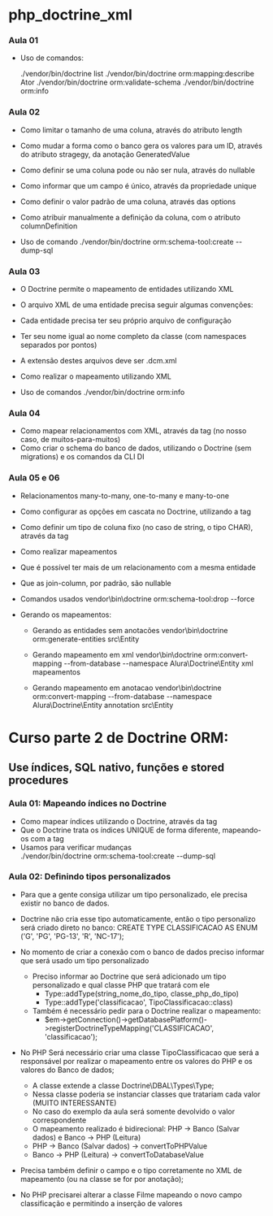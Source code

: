 # php_doctrine_xml

### Aula 01

+ Uso de comandos:

  ./vendor/bin/doctrine list
  ./vendor/bin/doctrine orm:mapping:describe Ator
  ./vendor/bin/doctrine orm:validate-schema
  ./vendor/bin/doctrine orm:info
  
### Aula 02

+ Como limitar o tamanho de uma coluna, através do atributo length
+ Como mudar a forma como o banco gera os valores para um ID, através do atributo stragegy, da anotação GeneratedValue
+ Como definir se uma coluna pode ou não ser nula, através do nullable
+ Como informar que um campo é único, através da propriedade unique
+ Como definir o valor padrão de uma coluna, através das options
+ Como atribuir manualmente a definição da coluna, com o atributo columnDefinition

+ Uso de comando
  ./vendor/bin/doctrine orm:schema-tool:create --dump-sql

### Aula 03

+ O Doctrine permite o mapeamento de entidades utilizando XML
+ O arquivo XML de uma entidade precisa seguir algumas convenções:
+ Cada entidade precisa ter seu próprio arquivo de configuração
+ Ter seu nome igual ao nome completo da classe (com namespaces separados por pontos)
+ A extensão destes arquivos deve ser .dcm.xml
+ Como realizar o mapeamento utilizando XML

+ Uso de comandos
 ./vendor/bin/doctrine orm:info
 
### Aula 04

+ Como mapear relacionamentos com XML, através da tag <many-to-many> (no nosso caso, de muitos-para-muitos)
+ Como criar o schema do banco de dados, utilizando o Doctrine (sem migrations) e os comandos da CLI
 DI
 
### Aula 05 e 06

+ Relacionamentos many-to-many, one-to-many e many-to-one
+ Como configurar as opções em cascata no Doctrine, utilizando a tag <cascade>
+ Como definir um tipo de coluna fixo (no caso de string, o tipo CHAR), através da tag <options>
+ Como realizar mapeamentos <many-to-one>
+ Que é possível ter mais de um relacionamento com a mesma entidade
+ Que as join-column, por padrão, são nullable

+ Comandos usados
    vendor\bin\doctrine orm:schema-tool:drop --force
    
+ Gerando os mapeamentos:
    + Gerando as entidades sem anotacões 
    vendor\bin\doctrine orm:generate-entities src\Entity
    
    + Gerando mapeamento em xml
    vendor\bin\doctrine orm:convert-mapping --from-database --namespace Alura\Doctrine\Entity xml mapeamentos
    
    + Gerando mapeamento em anotacao
    vendor\bin\doctrine orm:convert-mapping --from-database --namespace Alura\Doctrine\Entity annotation src\Entity 
    
# Curso parte 2 de Doctrine ORM: 
## Use índices, SQL nativo, funções e stored procedures

### Aula 01: Mapeando índices no Doctrine

* Como mapear índices utilizando o Doctrine, através da tag <indexes>
* Que o Doctrine trata os índices UNIQUE de forma diferente, mapeando-os com a tag <unique-constraints>
* Usamos para verificar mudanças   
    ./vendor/bin/doctrine orm:schema-tool:create --dump-sql
    
### Aula 02: Definindo tipos personalizados

+ Para que a gente consiga utilizar um tipo personalizado, ele precisa existir no banco de dados.
+ Doctrine não cria esse tipo automaticamente, então o tipo personalizo será criado direto no banco:
    CREATE TYPE CLASSIFICACAO AS ENUM ('G', 'PG', 'PG-13', 'R', 'NC-17');
    
+ No momento de criar a conexão com o banco de dados preciso informar que será usado um tipo personalizado
    + Preciso informar ao Doctrine que será adicionado um tipo personalizado e qual classe PHP que tratará com ele
        + Type::addType(string_nome_do_tipo, classe_php_do_tipo)
        + Type::addType('classificacao', TipoClassificacao::class)
    + Também é necessário pedir para o Doctrine realizar o mapeamento:
        + $em->getConnection()->getDatabasePlatform()->registerDoctrineTypeMapping('CLASSIFICACAO', 'classificacao');
        
+ No PHP Será necessário criar uma classe TipoClassificacao que será a responsável por realizar o mapeamento
    entre os valores do PHP e os valores do Banco de dados;
    + A classe extende a classe Doctrine\DBAL\Types\Type;
    + Nessa classe poderia se instanciar classes que tratariam cada valor (MUITO INTERESSANTE)
    + No caso do exemplo da aula será somente devolvido o valor correspondente
    + O mapeamento realizado é bidirecional: PHP -> Banco (Salvar dados) e Banco -> PHP (Leitura)
    + PHP -> Banco (Salvar dados)   -> convertToPHPValue
    + Banco -> PHP (Leitura)        -> convertToDatabaseValue

+ Precisa também definir o campo e o tipo corretamente no XML de mapeamento (ou na classe se for por anotação);

+ No PHP precisarei alterar a classe Filme mapeando o novo campo classificação e permitindo a inserção de valores

